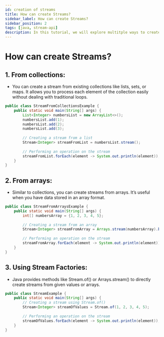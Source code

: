```yaml
---
id: creation of streams
title: How can create Streams?
sidebar_label: How can create Streams?
sidebar_position: 2
tags: [java, stream-api]
description: In this tutorial, we will explore multitple ways to create streams in java.
---
```


# How can create Streams?


## 1. From collections:

- You can create a stream from existing collections like lists, sets, or maps. It allows you to process each element of the collection easily without dealing with traditional loops.

```java
public class StreamFromCollectionsExample {
    public static void main(String[] args) {
        List<Integer> numbersList = new ArrayList<>();
        numbersList.add(1);
        numbersList.add(2);
        numbersList.add(3);
        
        // Creating a stream from a list
        Stream<Integer> streamFromList = numbersList.stream();
        
        // Performing an operation on the stream
        streamFromList.forEach(element -> System.out.println(element));
    }
}
```

## 2. From arrays:
- Similar to collections, you can create streams from arrays. It’s useful when you have data stored in an array format.


```java
public class StreamFromArraysExample {
    public static void main(String[] args) {
        int[] numbersArray = {1, 2, 3, 4, 5};
        
        // Creating a stream from an array
        Stream<Integer> streamFromArray = Arrays.stream(numbersArray).boxed();
        
        // Performing an operation on the stream
        streamFromArray.forEach(element -> System.out.println(element));
    }
}
```


## 3. Using Stream Factories:
- Java provides methods like Stream.of() or Arrays.stream() to directly create streams from given values or arrays.

```java
public class StreamExample {
    public static void main(String[] args) {
        // Creating a stream using Stream.of()
        Stream<Integer> streamOfValues = Stream.of(1, 2, 3, 4, 5);
        
        // Performing an operation on the stream
        streamOfValues.forEach(element -> System.out.println(element));
    }
}
```